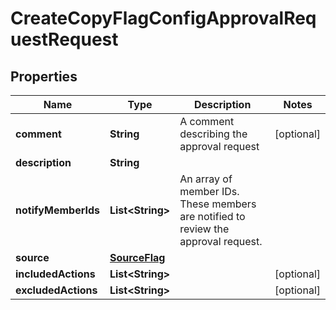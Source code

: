 

# CreateCopyFlagConfigApprovalRequestRequest


## Properties

Name | Type | Description | Notes
------------ | ------------- | ------------- | -------------
**comment** | **String** | A comment describing the approval request |  [optional]
**description** | **String** |  | 
**notifyMemberIds** | **List&lt;String&gt;** | An array of member IDs. These members are notified to review the approval request. | 
**source** | [**SourceFlag**](SourceFlag.md) |  | 
**includedActions** | **List&lt;String&gt;** |  |  [optional]
**excludedActions** | **List&lt;String&gt;** |  |  [optional]




